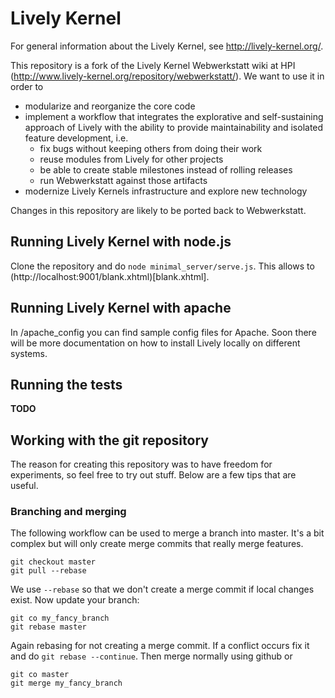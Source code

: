 # Lively Kernel

For general information about the Lively Kernel, see http://lively-kernel.org/.

This repository is a fork of the Lively Kernel Webwerkstatt wiki at HPI (http://www.lively-kernel.org/repository/webwerkstatt/). We want to use it in order to

- modularize and reorganize the core code
- implement a workflow that integrates the explorative and self-sustaining approach of Lively with the ability to provide maintainability and isolated feature development, i.e.
    - fix bugs without keeping others from doing their work
    - reuse modules from Lively for other projects
    - be able to create stable milestones instead of rolling releases
    - run Webwerkstatt against those artifacts
- modernize Lively Kernels infrastructure and explore new technology

Changes in this repository are likely to be ported back to Webwerkstatt.



## Running Lively Kernel with node.js

Clone the repository and do `node minimal_server/serve.js`. This allows to (http://localhost:9001/blank.xhtml)[blank.xhtml].

## Running Lively Kernel with apache

In /apache_config you can find sample config files for Apache. Soon there will be more documentation on how to install Lively locally on different systems.

## Running the tests

**TODO**



## Working with the git repository

The reason for creating this repository was to have freedom for experiments, so feel free to try out stuff. Below are a few tips that are useful.

### Branching and merging

The following workflow can be used to merge a branch into master. It's a bit complex but will only create merge commits that really merge features.

    git checkout master
    git pull --rebase

We use `--rebase` so that we don't create a merge commit if local changes exist. Now update your branch:

    git co my_fancy_branch
    git rebase master

Again rebasing for not creating a merge commit. If a conflict occurs fix it and do `git rebase --continue`. Then merge normally using github or

    git co master
    git merge my_fancy_branch
